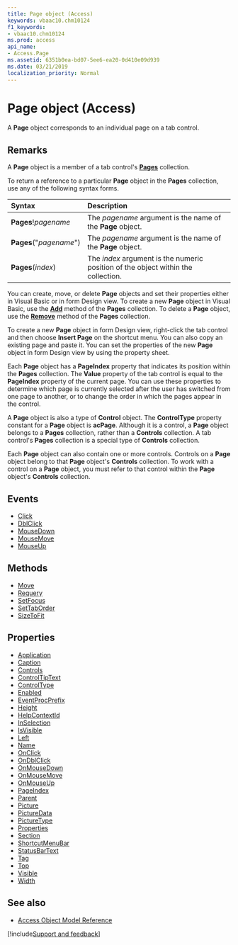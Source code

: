 ```yaml
---
title: Page object (Access)
keywords: vbaac10.chm10124
f1_keywords:
- vbaac10.chm10124
ms.prod: access
api_name:
- Access.Page
ms.assetid: 6351b0ea-bd07-5ee6-ea20-0d410e09d939
ms.date: 03/21/2019
localization_priority: Normal
---
```



# Page object (Access)

A **Page** object corresponds to an individual page on a tab control.


## Remarks

A **Page** object is a member of a tab control's **[Pages](Access.Pages.md)** collection.

To return a reference to a particular **Page** object in the **Pages** collection, use any of the following syntax forms.

|Syntax|Description|
|:-----|:-----|
|**Pages**!_pagename_|The _pagename_ argument is the name of the **Page** object.|
|**Pages**("_pagename_")|The _pagename_ argument is the name of the **Page** object.|
|**Pages**(_index_)|The _index_ argument is the numeric position of the object within the collection.|

You can create, move, or delete **Page** objects and set their properties either in Visual Basic or in form Design view. To create a new **Page** object in Visual Basic, use the **[Add](access.pages.add.md)** method of the **Pages** collection. To delete a **Page** object, use the **[Remove](access.pages.remove.md)** method of the **Pages** collection.

To create a new **Page** object in form Design view, right-click the tab control and then choose **Insert Page** on the shortcut menu. You can also copy an existing page and paste it. You can set the properties of the new **Page** object in form Design view by using the property sheet.

Each **Page** object has a **PageIndex** property that indicates its position within the **Pages** collection. The **Value** property of the tab control is equal to the **PageIndex** property of the current page. You can use these properties to determine which page is currently selected after the user has switched from one page to another, or to change the order in which the pages appear in the control.

A **Page** object is also a type of **Control** object. The **ControlType** property constant for a **Page** object is **acPage**. Although it is a control, a **Page** object belongs to a **Pages** collection, rather than a **Controls** collection. A tab control's **Pages** collection is a special type of **Controls** collection.

Each **Page** object can also contain one or more controls. Controls on a **Page** object belong to that **Page** object's **Controls** collection. To work with a control on a **Page** object, you must refer to that control within the **Page** object's **Controls** collection.


## Events

- [Click](Access.Page.Click.md)
- [DblClick](Access.Page.DblClick.md)
- [MouseDown](Access.Page.MouseDown.md)
- [MouseMove](Access.Page.MouseMove.md)
- [MouseUp](Access.Page.MouseUp.md)

## Methods

- [Move](Access.Page.Move.md)
- [Requery](Access.Page.Requery.md)
- [SetFocus](Access.Page.SetFocus.md)
- [SetTabOrder](Access.Page.SetTabOrder.md)
- [SizeToFit](Access.Page.SizeToFit.md)

## Properties

- [Application](Access.Page.Application.md)
- [Caption](Access.Page.Caption.md)
- [Controls](Access.Page.Controls.md)
- [ControlTipText](Access.Page.ControlTipText.md)
- [ControlType](Access.Page.ControlType.md)
- [Enabled](Access.Page.Enabled.md)
- [EventProcPrefix](Access.Page.EventProcPrefix.md)
- [Height](Access.Page.Height.md)
- [HelpContextId](Access.Page.HelpContextId.md)
- [InSelection](Access.Page.InSelection.md)
- [IsVisible](Access.Page.IsVisible.md)
- [Left](Access.Page.Left.md)
- [Name](Access.Page.Name.md)
- [OnClick](Access.Page.OnClick.md)
- [OnDblClick](Access.Page.OnDblClick.md)
- [OnMouseDown](Access.Page.OnMouseDown.md)
- [OnMouseMove](Access.Page.OnMouseMove.md)
- [OnMouseUp](Access.Page.OnMouseUp.md)
- [PageIndex](Access.Page.PageIndex.md)
- [Parent](Access.Page.Parent.md)
- [Picture](Access.Page.Picture.md)
- [PictureData](Access.Page.PictureData.md)
- [PictureType](Access.Page.PictureType.md)
- [Properties](Access.Page.Properties.md)
- [Section](Access.Page.Section.md)
- [ShortcutMenuBar](Access.Page.ShortcutMenuBar.md)
- [StatusBarText](Access.Page.StatusBarText.md)
- [Tag](Access.Page.Tag.md)
- [Top](Access.Page.Top.md)
- [Visible](Access.Page.Visible.md)
- [Width](Access.Page.Width.md)

## See also

- [Access Object Model Reference](overview/Access/object-model.md)


[!include[Support and feedback](~/includes/feedback-boilerplate.md)]